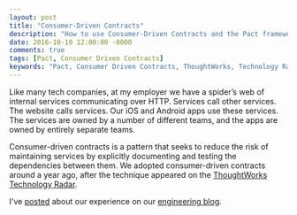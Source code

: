 ```yaml
---
layout: post
title: "Consumer-Driven Contracts"
description: "How to use Consumer-Driven Contracts and the Pact framework to develop RESTful service contracts"
date: 2016-10-10 12:00:00 -0000
comments: true
tags: [Pact, Consumer Driven Contracts]
keywords: "Pact, Consumer Driven Contracts, ThoughtWorks, Technology Radar, api, services, contracts"
---
```


Like many tech companies, at my employer we have a spider’s web of internal services communicating over HTTP. Services call other services. The website calls services. Our iOS and Android apps use these services. The services are owned by a number of different teams, and the apps are owned by entirely separate teams. 

Consumer-driven contracts is a pattern that seeks to reduce the risk of maintaining services by explicitly documenting and testing the dependencies between them. We adopted consumer-driven contracts around a year ago, after the technique appeared on the [ThoughtWorks Technology Radar](https://www.thoughtworks.com/radar/tools/pact-pacto). 

I've [posted](https://engineering.moonpig.com/development/consumer-driven-contracts) about our experience on our [engineering blog](https://engineering.moonpig.com/).